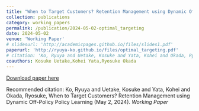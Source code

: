 ```yaml
---
title: "When to Target Customers? Retention Management using Dynamic Off-Policy Policy Learning "
collection: publications
category: working_papers
permalink: /publication/2024-05-02-optimal_targeting
date: 2024-05-02
venue: 'Working Paper'
# slidesurl: 'http://academicpages.github.io/files/slides1.pdf'
paperurl: 'http://ryuya-ko.github.io/files/optimal_targeting.pdf'
# citation: 'Ko, Ryuya and Uetake, Kosuke and Yata, Kohei and Okada, Ryosuke, When to Target Customers? Retention Management using Dynamic Off-Policy Policy Learning (May 2, 2024). <i>Working Paper</i>'
coauthors: Kosuke Uetake,Kohei Yata,Ryosuke Okada
---
```

<!-- [Download slides here](http://academicpages.github.io/files/slides1.pdf) -->

[Download paper here](http://ryuya-ko.github.io/files/optimal_targeting.pdf)

Recommended citation: Ko, Ryuya and Uetake, Kosuke and Yata, Kohei and Okada, Ryosuke, When to Target Customers? Retention Management using Dynamic Off-Policy Policy Learning (May 2, 2024). <i>Working Paper</i>
